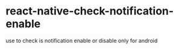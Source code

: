# react-native-check-notification-enable
use to check is notification enable or disable only for android
